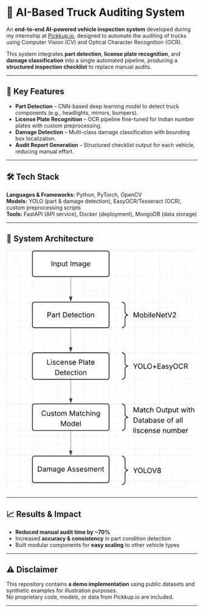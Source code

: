 # 🚚 AI-Based Truck Auditing System

An **end-to-end AI-powered vehicle inspection system** developed during my internship at [Pickkup.io](https://pickkup.io), designed to automate the auditing of trucks using Computer Vision (CV) and Optical Character Recognition (OCR).

This system integrates **part detection**, **license plate recognition**, and **damage classification** into a single automated pipeline, producing a **structured inspection checklist** to replace manual audits.

---

## 📌 Key Features
- **Part Detection** – CNN-based deep learning model to detect truck components (e.g., headlights, mirrors, bumpers).
- **License Plate Recognition** – OCR pipeline fine-tuned for Indian number plates with custom preprocessing.
- **Damage Detection** – Multi-class damage classification with bounding box localization.
- **Audit Report Generation** – Structured checklist output for each vehicle, reducing manual effort.

---

## 🛠️ Tech Stack
**Languages & Frameworks:** Python, PyTorch, OpenCV  
**Models:** YOLO (part & damage detection), EasyOCR/Tesseract (OCR), custom preprocessing scripts  
**Tools:** FastAPI (API service), Docker (deployment), MongoDB (data storage)  

---

## 🧠 System Architecture

![Architecture](system_architecture.png)


---

## 📈 Results & Impact
- **Reduced manual audit time by ~70%**
- Increased **accuracy & consistency** in part condition detection
- Built modular components for **easy scaling** to other vehicle types

---

## ⚠️ Disclaimer
This repository contains **a demo implementation** using public datasets and synthetic examples for illustration purposes.  
No proprietary code, models, or data from Pickkup.io are included.

---

